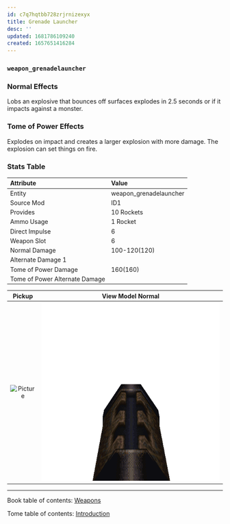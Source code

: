 ```yaml
---
id: c7q7hqtbb728zrjrnizexyx
title: Grenade Launcher
desc: ''
updated: 1681786109240
created: 1657651416284
---
```

### `weapon_grenadelauncher`

### Normal Effects
Lobs an explosive that bounces off surfaces explodes in 2.5 seconds or if it
impacts against a monster.

### Tome of Power Effects
Explodes on impact and creates a larger explosion with more damage. The
explosion can set things on fire.

### Stats Table

|Attribute                     |Value                          |
|:-----------------------------|:------------------------------|
|Entity                        |weapon_grenadelauncher         |
|Source Mod                    |ID1                            |
|Provides                      |10 Rockets                     |
|Ammo Usage                    |1 Rocket                       |
|Direct Impulse                |6                              |
|Weapon Slot                   |6                              |
|Normal Damage                 |100-120(120)                   |
|Alternate Damage 1            |                               |
|Tome of Power Damage          |160(160)                       |
|Tome of Power Alternate Damage|                               |

|Pickup|View Model Normal|
|:---:|:---:|
![Picture](assets/img/weapon_grenadelauncher.png)|![Picture](assets/img/v_grenade.png)|

-------------------------------------------------------------------------------
Book table of contents: [Weapons](3.0-Weapons.md)
<br />

Tome table of contents: [Introduction](1.0-Introduction.md)